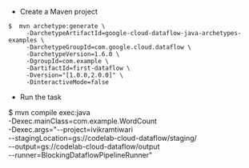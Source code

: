 - Create a Maven project
```
$  mvn archetype:generate \
     -DarchetypeArtifactId=google-cloud-dataflow-java-archetypes-examples \
     -DarchetypeGroupId=com.google.cloud.dataflow \
     -DarchetypeVersion=1.6.0 \
     -DgroupId=com.example \
     -DartifactId=first-dataflow \
     -Dversion="[1.0.0,2.0.0]" \
     -DinteractiveMode=false
```

- Run the task

$ mvn compile exec:java \
      -Dexec.mainClass=com.example.WordCount \
      -Dexec.args="--project=ivikramtiwari \
      --stagingLocation=gs://codelab-cloud-dataflow/staging/ \
      --output=gs://codelab-cloud-dataflow/output \
      --runner=BlockingDataflowPipelineRunner"
